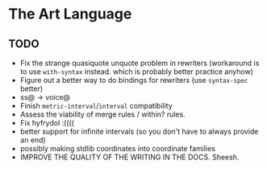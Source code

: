 # The Art Language

## TODO

- Fix the strange quasiquote unquote problem in rewriters (workaround is to use `with-syntax` instead.  which is probably better practice anyhow)
- Figure out a better way to do bindings for rewriters (use `syntax-spec` better)
- ss@ -> voice@
- Finish `metric-interval`/`interval` compatibility
- Assess the viability of merge rules / within? rules.
- Fix hyfrydol :((((
- better support for infinite intervals (so you don't have to always provide an end)
- possibly making stdlib coordinates into coordinate families
- IMPROVE THE QUALITY OF THE WRITING IN THE DOCS. Sheesh.